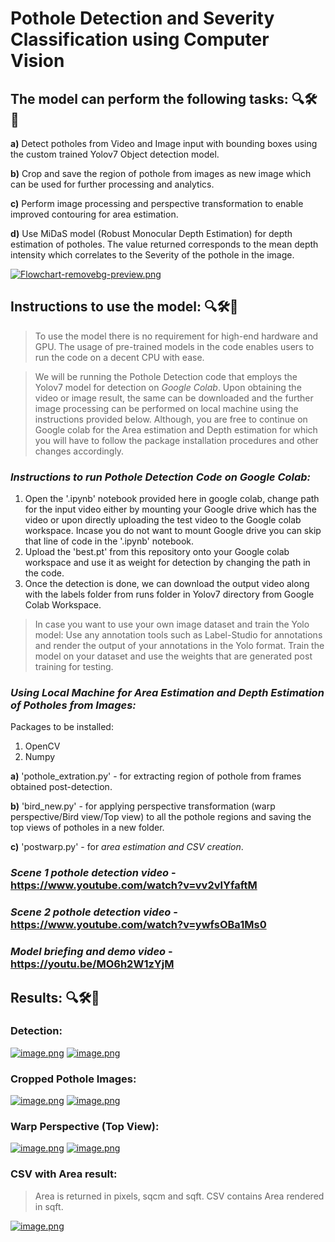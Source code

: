 # Pothole Detection and Severity Classification using Computer Vision 


## The model can perform the following tasks: 🔍🛠️🚧

**a)** Detect potholes from Video and Image input with bounding boxes using the custom trained Yolov7 Object detection model. 

**b)** Crop and save the region of pothole from images as new image which can be used for further processing and analytics. 

**c)** Perform image processing and perspective transformation to enable improved contouring for area estimation. 

**d)** Use MiDaS model (Robust Monocular Depth Estimation) for depth estimation of potholes. The value returned corresponds to the mean depth intensity which correlates to the Severity of the pothole in the image. 

[![Flowchart-removebg-preview.png](https://i.postimg.cc/QdBqsCn7/Flowchart-removebg-preview.png)](https://postimg.cc/ZWSNxbmY) 

## Instructions to use the model: 🔍🛠️🚧

> To use the model there is no requirement for high-end hardware and GPU. The usage of pre-trained models in the code enables users to run the code on a decent CPU with ease.

> We will be running the Pothole Detection code that employs the Yolov7 model for detection on *Google Colab*. Upon obtaining the video or image result, the same can be downloaded and the further image processing can be performed on local machine using the instructions provided below. 
> Although, you are free to continue on Google colab for the Area estimation and Depth estimation for which you will have to follow the package installation procedures and other changes accordingly.

### *Instructions to run Pothole Detection Code on Google Colab:* 

1. Open the '.ipynb' notebook provided here in google colab, change path for the input video either by mounting your Google drive which has the video or upon directly uploading the test video to the Google colab workspace. Incase you do not want to mount Google drive you can skip that line of code in the '.ipynb' notebook. 
2. Upload the 'best.pt' from this repository onto your Google colab workspace and use it as weight for detection by changing the path in the code.
3. Once the detection is done, we can download the output video along with the labels folder from runs folder in Yolov7 directory from Google Colab Workspace. 

> In case you want to use your own image dataset and train the Yolo model: Use any annotation tools such as Label-Studio for annotations and render the output of your annotations in the Yolo format. Train the model on your dataset and use the weights that are generated post training for testing.

### *Using Local Machine for Area Estimation and Depth Estimation of Potholes from Images:*

Packages to be installed:

1. OpenCV
2. Numpy

**a)** 'pothole_extration.py' - for extracting region of pothole from frames obtained post-detection.

**b)** 'bird_new.py' - for applying perspective transformation (warp perspective/Bird view/Top view) to all the pothole regions and saving the top views of potholes in a new folder.

**c)** 'postwarp.py' - for *area estimation and CSV creation*.


### *Scene 1 pothole detection video* - https://www.youtube.com/watch?v=vv2vlYfaftM

### *Scene 2 pothole detection video* - https://www.youtube.com/watch?v=ywfsOBa1Ms0

### *Model briefing and demo video* - https://youtu.be/MO6h2W1zYjM


## Results: 🔍🛠️🚧

### Detection:

[![image.png](https://i.postimg.cc/5trWPnkz/image.png)](https://postimg.cc/bG15rHPY) [![image.png](https://i.postimg.cc/BbMggwm9/image.png)](https://postimg.cc/dZZrQnM4)

### Cropped Pothole Images:

[![image.png](https://i.postimg.cc/3wtmzDgm/image.png)](https://postimg.cc/HJ7rynvk) [![image.png](https://i.postimg.cc/yxZc4vHt/image.png)](https://postimg.cc/V0zdX95W)

### Warp Perspective (Top View):

[![image.png](https://i.postimg.cc/Y94mYbh0/image.png)](https://postimg.cc/Ppjxkbbn) [![image.png](https://i.postimg.cc/0Qmy93zY/image.png)](https://postimg.cc/CBhgNcH5)

### CSV with Area result: 

> Area is returned in pixels, sqcm and sqft.
> CSV contains Area rendered in sqft.

[![image.png](https://i.postimg.cc/WpXQh80g/image.png)](https://postimg.cc/0rKt4pWy)





